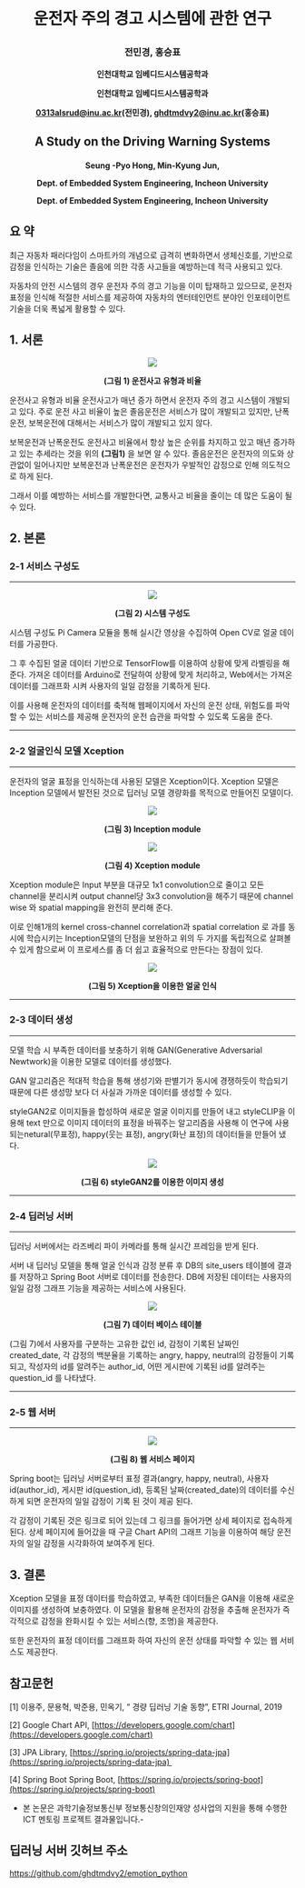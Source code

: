 # <p align="center">운전자 주의 경고 시스템에 관한 연구</p>
### **<p align="center">전민경, 홍승표</p>**

**<p align="center">인천대학교 임베디드시스템공학과</p>**

**<p align="center">인천대학교 임베디드시스템공학과</p>**

**<p align="center">0313alsrud@inu.ac.kr(전민경), ghdtmdvy2@inu.ac.kr(홍승표)</p>**

## <p align="center">A Study on the Driving Warning Systems</p>

**<p align="center">Seung -Pyo Hong, Min-Kyung Jun,** 

**<p align="center">Dept. of Embedded System Engineering, Incheon University** 

**<p align="center">Dept. of Embedded System Engineering, Incheon University**


## 요 약


최근 자동차 패러다임이 스마트카의 개념으로 급격히 변화하면서 생체신호를, 기반으로 감정을 인식하는 기술은 졸음에 의한 각종 사고들을 예방하는데 적극 사용되고 있다. 

자동차의 안전 시스템의 경우 운전자 주의 경고 기능을 이미 탑재하고 있으므로, 운전자 표정을 인식해 적절한 서비스를 제공하여 자동차의 엔터테인먼트 분야인 인포테이먼트 기술을 더욱 폭넓게 활용할 수 있다.

## 1. 서론

<p align="center"><img src="img_1.png"></p>

**<p align="center">(그림 1) 운전사고 유형과 비율</p>**

운전사고 유형과 비율 운전사고가 매년 증가 하면서 운전자 주의 경고 시스템이 개발되고 있다. 주로 운전 사고 비율이 높은 졸음운전은 서비스가 많이 개발되고 있지만, 난폭운전, 보복운전에 대해서는 서비스가 많이 개발되고 있지 않다. 

보복운전과 난폭운전도 운전사고 비율에서 항상 높은 순위를 차지하고 있고 매년 증가하고 있는 추세라는 것을 위의 **(그림1)** 을 보면 알 수 있다. 졸음운전은 운전자의 의도와 상관없이 일어나지만 보복운전과 난폭운전은 운전자가 우발적인 감정으로 인해 의도적으로 하게 된다. 

그래서 이를 예방하는 서비스를 개발한다면, 교통사고 비율을 줄이는 데 많은 도움이 될 수 있다.

## 2. 본론

### 2-1 서비스 구성도
---

<p align="center"><img src="img_4.png"></p>

**<p align="center">(그림 2) 시스템 구성도</p>**

시스템 구성도 Pi Camera 모듈을 통해 실시간 영상을 수집하여 Open CV로 얼굴 데이터를 가공한다. 

그 후 수집된 얼굴 데이터 기반으로 TensorFlow를 이용하여 상황에 맞게 라벨링을 해준다. 가져온 데이터를 Arduino로 전달하여 상황에 맞게 처리하고, Web에서는 가져온 데이터를 그래프화 시켜 사용자의 일일 감정을 기록하게 된다. 

이를 사용해 운전자의 데이터를 축적해 웹페이지에서 자신의 운전 상태, 위험도를 파악할 수 있는 서비스를 제공해 운전자의 운전 습관을 파악할 수 있도록 도움을 준다.

---
### 2-2 얼굴인식 모델 Xception
---

운전자의 얼굴 표정을 인식하는데 사용된 모델은 Xception이다. Xception 모델은 Inception 모델에서 발전된 것으로 딥러닝 모델 경량화를 목적으로 만들어진 모델이다.

<p align="center"><img src="img_5.png"></p>

**<p align="center">(그림 3) Inception module</p>**

<p align="center"><img src="img_6.png"></p>

**<p align="center">(그림 4) Xception module</p>**


Xception module은 Input 부분을 대규모 1x1 convolution으로 줄이고 모든 channel을 분리시켜 output channel당 3x3 convolution을 해주기 때문에 channel wise 와 spatial mapping을 완전히 분리해 준다. 

이로 인해1개의 kernel cross-channel correlation과 spatial correlation 로 과를 동시에 학습시키는 Inception모델의 단점을 보완하고 위의 두 가지를 독립적으로 살펴볼 수 있게 함으로써 이 프로세스를 좀 더 쉽고 효율적으로 만든다는 장점이 있다.

<p align="center"><img src="img_7.png"></p>

**<p align="center">(그림 5) Xception을 이용한 얼굴 인식</p>**

---
### **2-3 데이터 생성**
---

모델 학습 시 부족한 데이터를 보충하기 위해 GAN(Generative Adversarial Newtwork)을 이용한 모델로 데이터를 생성했다. 

GAN 알고리즘은 적대적 학습을 통해 생성기와 판별기가 동시에 경쟁하듯이 학습되기 때문에 다른 생성망 보다 더 사실과 가까운 데이터를 생성할 수 있다. 

styleGAN2로 이미지들을 합성하여 새로운 얼굴 이미지를 만들어 내고 styleCLIP을 이용해 text 만으로 이미지 데이터의 표정을 바꿔주는 알고리즘을 사용해 이 연구에 사용되는netural(무표정), happy(웃는 표정), angry(화난 표정)의 데이터들을 만들어 냈다.

<p align="center"><img src="img_8.png"></p>

**<p align="center">(그림 6) styleGAN2를 이용한 이미지 생성</p>**

---
### 2-4 딥러닝 서버
---

딥러닝 서버에서는 라즈베리 파이 카메라를 통해 실시간 프레임을 받게 된다. 

서버 내 딥러닝 모델을 통해 얼굴 인식과 감정 분류 후 DB의 site_users 테이블에 결과를 저장하고 Spring Boot 서버로 데이터를 전송한다. DB에 저장된 데이터는 사용자의 일일 감정 그래프 기능을 제공하는 서비스에 사용된다.

<p align="center"><img src="img_9.png"></p>

**<p align="center">(그림 7) 데이터 베이스 테이블</p>**

(그림 7)에서 사용자를 구분하는 고유한 값인 id, 감정이 기록된 날짜인 created_date, 각 감정의 백분율을 기록하는 angry, happy, neutral의 감정들이 기록 되고, 작성자의 id를 알려주는 author_id, 어떤 게시판에 기록된 id를 알려주는 question_id 를 나타냈다.

---
### 2-5 웹 서버
---

<p align="center"><img src="img_10.png"></p>

**<p align="center">(그림 8) 웹 서비스 페이지</p>**

Spring boot는 딥러닝 서버로부터 표정 결과(angry, happy, neutral), 사용자 id(author_id), 게시판 id(question_id), 등록된 날짜(created_date)의 데이터를 수신하게 되면 운전자의 일일 감정이 기록 된 것이 제공 된다. 

각 감정이 기록된 것은 링크로 되어 있는데 그 링크를 들어가면 상세 페이지로 접속하게 된다. 상세 페이지에 들어갔을 때 구글 Chart API의 그래프 기능을 이용하여 해당 운전자의 일일 감정을 시각화하여 보여주게 된다.

## 3. 결론

 Xception 모델을 표정 데이터를 학습하였고, 부족한 데이터들은 GAN을 이용해 새로운 이미지를 생성하여 보충하였다. 이 모델을 활용해 운전자의 감정을 추출해 운전자가 즉각적으로 감정을 완화시킬 수 있는 서비스(향, 조명)을 제공한다. 

또한 운전자의 표정 데이터를 그래프화 하여 자신의 운전 상태를 파악할 수 있는 웹 서비스도 제공한다. 

## 참고문헌

[1] 이용주, 문용혁, 박준용, 민옥기, “ 경량 딥러닝 기술 동향”, ETRI Journal, 2019 

[2] Google Chart API, [https://developers.google.com/chart](https://developers.google.com/chart)

[3] JPA Library, [https://spring.io/projects/spring-data-jpa](https://spring.io/projects/spring-data-jpa) 

[4] Spring Boot Spring Boot, [https://spring.io/projects/spring-boot](https://spring.io/projects/spring-boot)

- 본 논문은 과학기술정보통신부 정보통신창의인재양 성사업의 지원을 통해 수행한 ICT 멘토링 프로젝트 결과물입니다.-

## 딥러닝 서버 깃허브 주소
https://github.com/ghdtmdvy2/emotion_python
